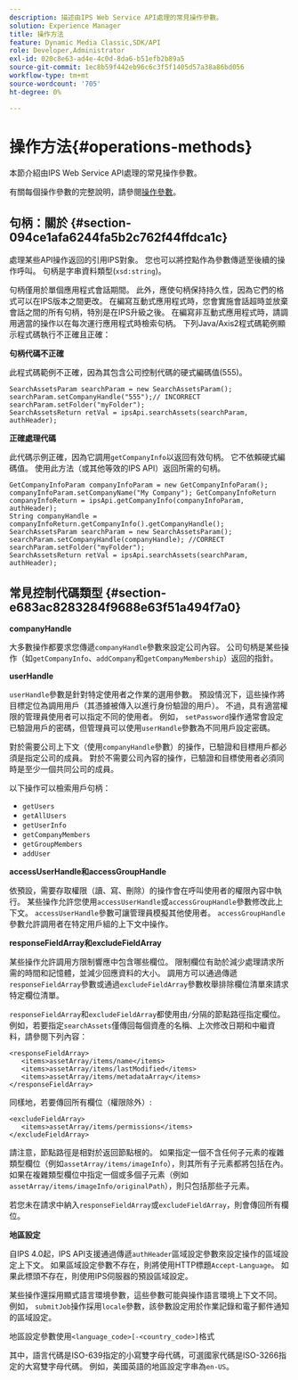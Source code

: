 ```yaml
---
description: 描述由IPS Web Service API處理的常見操作參數。
solution: Experience Manager
title: 操作方法
feature: Dynamic Media Classic,SDK/API
role: Developer,Administrator
exl-id: 020c8e63-ad4e-4c0d-8da6-b51efb2b89a5
source-git-commit: 1ec8b59f442eb96c6c3f5f1405d57a38a86bd056
workflow-type: tm+mt
source-wordcount: '705'
ht-degree: 0%

---
```


# 操作方法{#operations-methods}

本節介紹由IPS Web Service API處理的常見操作參數。

有關每個操作參數的完整說明，請參閱[操作參數](/help/aem-ips-api/operations/c-operations-intro/c-methods/c-methods.md)。

## 句柄：關於 {#section-094ce1afa6244fa5b2c762f44ffdca1c}

處理某些API操作返回的引用IPS對象。 您也可以將控點作為參數傳遞至後續的操作呼叫。 句柄是字串資料類型(`xsd:string`)。

句柄僅用於單個應用程式會話期間。 此外，應使句柄保持持久性，因為它們的格式可以在IPS版本之間更改。 在編寫互動式應用程式時，您會實施會話超時並放棄會話之間的所有句柄，特別是在IPS升級之後。 在編寫非互動式應用程式時，請調用適當的操作以在每次運行應用程式時檢索句柄。 下列Java/Axis2程式碼範例顯示程式碼執行不正確且正確：

**句柄代碼不正確**

此程式碼範例不正確，因為其包含公司控制代碼的硬式編碼值(555)。

```
SearchAssetsParam searchParam = new SearchAssetsParam(); searchParam.setCompanyHandle("555");// INCORRECT 
searchParam.setFolder("myFolder"); 
SearchAssetsReturn retVal = ipsApi.searchAssets(searchParam, authHeader);
```

**正確處理代碼**

此代碼示例正確，因為它調用`getCompanyInfo`以返回有效句柄。 它不依賴硬式編碼值。 使用此方法（或其他等效的IPS API）返回所需的句柄。

```
GetCompanyInfoParam companyInfoParam = new GetCompanyInfoParam(); 
companyInfoParam.setCompanyName("My Company"); GetCompanyInfoReturn companyInfoReturn = ipsApi.getCompanyInfo(companyInfoParam, authHeader); 
String companyHandle = companyInfoReturn.getCompanyInfo().getCompanyHandle(); 
SearchAssetsParam searchParam = new SearchAssetsParam(); searchParam.setCompanyHandle(companyHandle); //CORRECT 
searchParam.setFolder("myFolder"); 
SearchAssetsReturn retVal = ipsApi.searchAssets(searchParam, authHeader);
```

## 常見控制代碼類型 {#section-e683ac8283284f9688e63f51a494f7a0}

**companyHandle**

大多數操作都要求您傳遞`companyHandle`參數來設定公司內容。 公司句柄是某些操作（如`getCompanyInfo`、`addCompany`和`getCompanyMembership`）返回的指針。

**userHandle**

`userHandle`參數是針對特定使用者之作業的選用參數。 預設情況下，這些操作將目標定位為調用用戶（其憑據被傳入以進行身份驗證的用戶）。 不過，具有適當權限的管理員使用者可以指定不同的使用者。 例如， `setPassword`操作通常會設定已驗證用戶的密碼，但管理員可以使用`userHandle`參數為不同用戶設定密碼。

對於需要公司上下文（使用`companyHandle`參數）的操作，已驗證和目標用戶都必須是指定公司的成員。 對於不需要公司內容的操作，已驗證和目標使用者必須同時是至少一個共同公司的成員。

以下操作可以檢索用戶句柄：

* `getUsers`
* `getAllUsers`
* `getUserInfo`
* `getCompanyMembers`
* `getGroupMembers`
* `addUser`

**accessUserHandle和accessGroupHandle**

依預設，需要存取權限（讀、寫、刪除）的操作會在呼叫使用者的權限內容中執行。 某些操作允許您使用`accessUserHandle`或`accessGroupHandle`參數修改此上下文。 `accessUserHandle`參數可讓管理員模擬其他使用者。 `accessGroupHandle`參數允許調用者在特定用戶組的上下文中操作。

**responseFieldArray和excludeFieldArray**

某些操作允許調用方限制響應中包含哪些欄位。 限制欄位有助於減少處理請求所需的時間和記憶體，並減少回應資料的大小。 調用方可以通過傳遞`responseFieldArray`參數或通過`excludeFieldArray`參數枚舉排除欄位清單來請求特定欄位清單。

`responseFieldArray`和`excludeFieldArray`都使用由`/`分隔的節點路徑指定欄位。 例如，若要指定`searchAssets`僅傳回每個資產的名稱、上次修改日期和中繼資料，請參閱下列內容：

```
<responseFieldArray> 
   <items>assetArray/items/name</items> 
   <items>assetArray/items/lastModified</items> 
   <items>assetArray/items/metadataArray</items> 
</responseFieldArray>
```

同樣地，若要傳回所有欄位（權限除外）:

```
<excludeFieldArray> 
   <items>assetArray/items/permissions</items> 
</excludeFieldArray>
```

請注意，節點路徑是相對於返回節點根的。 如果指定一個不含任何子元素的複雜類型欄位（例如`assetArray/items/imageInfo`），則其所有子元素都將包括在內。 如果在複雜類型欄位中指定一個或多個子元素（例如`assetArray/items/imageInfo/originalPath`），則只包括那些子元素。

若您未在請求中納入`responseFieldArray`或`excludeFieldArray`，則會傳回所有欄位。

**地區設定**

自IPS 4.0起，IPS API支援通過傳遞`authHeader`區域設定參數來設定操作的區域設定上下文。 如果區域設定參數不存在，則將使用HTTP標題`Accept-Language`。 如果此標頭不存在，則使用IPS伺服器的預設區域設定。

某些操作還採用顯式語言環境參數，這些參數可能與操作語言環境上下文不同。 例如， `submitJob`操作採用`locale`參數，該參數設定用於作業記錄和電子郵件通知的區域設定。

地區設定參數使用`<language_code>[-<country_code>]`格式

其中，語言代碼是ISO-639指定的小寫雙字母代碼，可選國家代碼是ISO-3266指定的大寫雙字母代碼。 例如，美國英語的地區設定字串為`en-US`。
